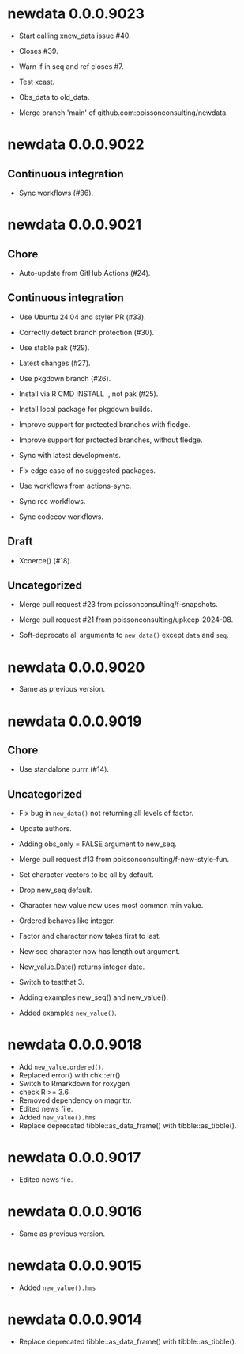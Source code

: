 <!-- NEWS.md is maintained by https://fledge.cynkra.com, contributors should not edit this file -->

# newdata 0.0.0.9023

- Start calling xnew_data issue #40.

- Closes #39.

- Warn if in seq and ref closes #7.

- Test xcast.

- Obs_data to old_data.

- Merge branch 'main' of github.com:poissonconsulting/newdata.


# newdata 0.0.0.9022

## Continuous integration

- Sync workflows (#36).


# newdata 0.0.0.9021

## Chore

- Auto-update from GitHub Actions (#24).

## Continuous integration

- Use Ubuntu 24.04 and styler PR (#33).

- Correctly detect branch protection (#30).

- Use stable pak (#29).

- Latest changes (#27).

- Use pkgdown branch (#26).

- Install via R CMD INSTALL ., not pak (#25).

- Install local package for pkgdown builds.

- Improve support for protected branches with fledge.

- Improve support for protected branches, without fledge.

- Sync with latest developments.

- Fix edge case of no suggested packages.

- Use workflows from actions-sync.

- Sync rcc workflows.

- Sync codecov workflows.

## Draft

- Xcoerce() (#18).

## Uncategorized

- Merge pull request #23 from poissonconsulting/f-snapshots.

- Merge pull request #21 from poissonconsulting/upkeep-2024-08.

- Soft-deprecate all arguments to `new_data()` except `data` and `seq`.


# newdata 0.0.0.9020

- Same as previous version.


# newdata 0.0.0.9019

## Chore

- Use standalone purrr (#14).

## Uncategorized

- Fix bug in `new_data()` not returning all levels of factor.

- Update authors.

- Adding obs_only = FALSE argument to new_seq.

- Merge pull request #13 from poissonconsulting/f-new-style-fun.

- Set character vectors to be all by default.

- Drop new_seq default.

- Character new value now uses most common min value.

- Ordered behaves like integer.

- Factor and character now takes first to last.

- New seq character now has length out argument.

- New_value.Date() returns integer date.

- Switch to testthat 3.

- Adding examples new_seq() and new_value().

- Added examples `new_value()`.


# newdata 0.0.0.9018

- Add `new_value.ordered()`.
- Replaced error() with chk::err()
- Switch to Rmarkdown for roxygen
- check R >= 3.6
- Removed dependency on magrittr.
- Edited news file.
- Added `new_value().hms`
- Replace deprecated tibble::as_data_frame() with tibble::as_tibble().


# newdata 0.0.0.9017

- Edited news file.


# newdata 0.0.0.9016

- Same as previous version.


# newdata 0.0.0.9015

- Added `new_value().hms`


# newdata 0.0.0.9014

- Replace deprecated tibble::as_data_frame() with tibble::as_tibble().
